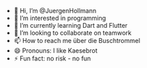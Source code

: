 - 👋 Hi, I’m @JuergenHollmann
- 👀 I’m interested in programming
- 🌱 I’m currently learning Dart and Flutter
- 💞️ I’m looking to collaborate on teamwork
- 📫 How to reach me über die Buschtrommel
- 😄 Pronouns: I like Kaesebrot
- ⚡ Fun fact: no risk - no fun

<!---
JuergenHollmann/JuergenHollmann is a ✨ special ✨ repository because its `README.md` (this file) appears on your GitHub profile.
You can click the Preview link to take a look at your changes.
--->
